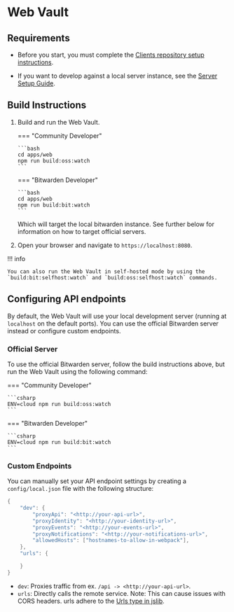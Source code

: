 # Web Vault

## Requirements

- Before you start, you must complete the [Clients repository setup instructions](../index.md).

- If you want to develop against a local server instance, see the [Server Setup Guide](../../server/guide.md).

## Build Instructions

1.  Build and run the Web Vault.

    === "Community Developer"

        ```bash
        cd apps/web
        npm run build:oss:watch
        ```

    === "Bitwarden Developer"

        ```bash
        cd apps/web
        npm run build:bit:watch
        ```

      Which will target the local bitwarden instance. See further below for information on how to target official servers.

2.  Open your browser and navigate to `https://localhost:8080`.

!!! info

    You can also run the Web Vault in self-hosted mode by using the `build:bit:selfhost:watch` and `build:oss:selfhost:watch` commands.

## Configuring API endpoints

By default, the Web Vault will use your local development server (running at `localhost` on the default ports). You can use the official Bitwarden server instead or configure custom endpoints.

### Official Server

To use the official Bitwarden server, follow the build instructions above, but run the Web Vault using the following command:

=== "Community Developer"

    ```csharp
    ENV=cloud npm run build:oss:watch
    ```

=== "Bitwarden Developer"

    ```csharp
    ENV=cloud npm run build:bit:watch
    ```

### Custom Endpoints

You can manually set your API endpoint settings by creating a `config/local.json` file with the following structure:

```csharp
{
    "dev": {
        "proxyApi": "<http://your-api-url>",
        "proxyIdentity": "<http://your-identity-url>",
        "proxyEvents": "<http://your-events-url>",
        "proxyNotifications": "<http://your-notifications-url>",
        "allowedHosts": ["hostnames-to-allow-in-webpack"],
    },
    "urls": {

    }
}
```

- `dev`: Proxies traffic from ex. `/api -> <http://your-api-url>`.
- `urls`: Directly calls the remote service. Note: This can cause issues with CORS headers. urls adhere to the [Urls type in jslib](https://github.com/bitwarden/jslib/blob/master/common/src/abstractions/environment.service.ts).
